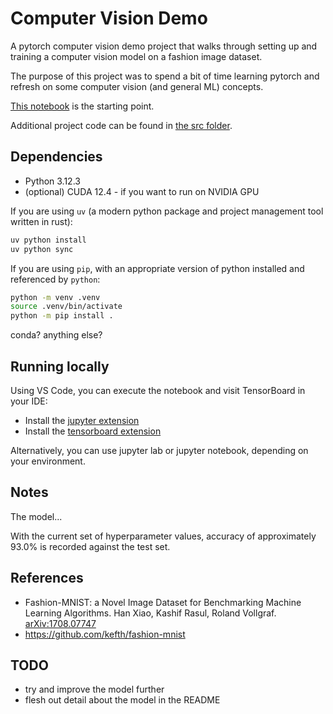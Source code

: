 # Computer Vision Demo

A pytorch computer vision demo project that walks through setting up and training a computer vision model on a fashion image dataset.

The purpose of this project was to spend a bit of time learning pytorch and refresh on some computer vision (and general ML) concepts.

[This notebook](./cv_demo.ipynb) is the starting point.

Additional project code can be found in [the src folder](./src).

## Dependencies

* Python 3.12.3
* (optional) CUDA 12.4 - if you want to run on NVIDIA GPU

If you are using `uv` (a modern python package and project management tool written in rust):

```sh
uv python install
uv python sync
```

If you are using `pip`, with an appropriate version of python installed and referenced by `python`:

```sh
python -m venv .venv
source .venv/bin/activate
python -m pip install .
```

conda? anything else?

## Running locally

Using VS Code, you can execute the notebook and visit TensorBoard in your IDE:

* Install the [jupyter extension](https://marketplace.visualstudio.com/items?itemName=ms-toolsai.jupyter)
* Install the [tensorboard extension](https://marketplace.visualstudio.com/items?itemName=ms-toolsai.tensorboard)

Alternatively, you can use jupyter lab or jupyter notebook, depending on your environment.

## Notes

The model...

With the current set of hyperparameter values, accuracy of approximately 93.0% is recorded against the test set.

## References

* Fashion-MNIST: a Novel Image Dataset for Benchmarking Machine Learning Algorithms. Han Xiao, Kashif Rasul, Roland Vollgraf. [arXiv:1708.07747](https://arxiv.org/abs/1708.07747)
* https://github.com/kefth/fashion-mnist

## TODO

* try and improve the model further
* flesh out detail about the model in the README
